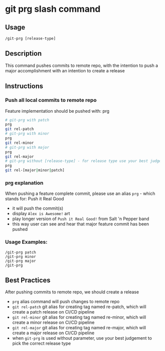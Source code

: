 # git prg slash command

## Usage
`/git-prg [release-type]`

## Description
This command pushes commits to remote repo, with the intention to push a major accomplishment with an intention to create a release

## Instructions

### Push all local commits to remote repo
Feature implementation should be pushed with: prg
```bash
# git-prg with patch
prg
git rel-patch
# git-prg with minor
prg
git rel-minor
# git-prg with major
prg
git rel-major
# git-prg without [release-type] - for release type use your best judgement
prg
git rel-[major|minor|patch]
```

### prg explanation
When pushing a feature complete commit, please use an alias `prg` - which stands for: Push it Real Good
- it will push the commit(s)
- display `Alex is Awesome!` art
- play longer version of `Push it Real Good!` from Salt 'n Pepper band
- this way user can see and hear that major feature commit has been pushed

### Usage Examples:
```
/git-prg patch
/git-prg minor
/git-prg major
/git-prg
```

## Best Practices
After pushing commits to remote repo, we should create a release
- `prg` alias command will push changes to remote repo
- `git rel-patch` git alias for creating tag named re-patch, which will create a patch release on CI/CD pipeline
- `git rel-minor` git alias for creating tag named re-minor, which will create a minor release on CI/CD pipeline
- `git rel-major` git alias for creating tag named re-major, which will create a major release on CI/CD pipeline
- when `git-prg` is used without parameter, use your best judgement to pick the correct release type
